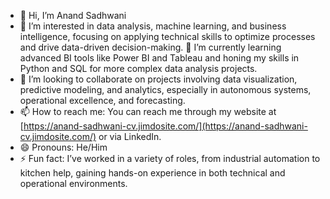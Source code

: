 - 👋 Hi, I’m Anand Sadhwani
- 👀 I’m interested in data analysis, machine learning, and business intelligence, focusing on applying technical skills to optimize processes and drive data-driven decision-making.
🌱 I’m currently learning advanced BI tools like Power BI and Tableau and honing my skills in Python and SQL for more complex data analysis projects.
- 💞️ I’m looking to collaborate on projects involving data visualization, predictive modeling, and analytics, especially in autonomous systems, operational excellence, and forecasting.
- 📫 How to reach me: You can reach me through my website at [https://anand-sadhwani-cv.jimdosite.com/](https://anand-sadhwani-cv.jimdosite.com/) or via LinkedIn.
- 😄 Pronouns: He/Him
- ⚡ Fun fact: I’ve worked in a variety of roles, from industrial automation to kitchen help, gaining hands-on experience in both technical and operational environments.

<!---
AnandSadhwani/AnandSadhwani is a ✨ special ✨ repository because its `README.md` (this file) appears on your GitHub profile.
You can click the Preview link to take a look at your changes.
--->
